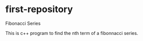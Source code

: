 # first-repository
Fibonacci Series

This is c++ program to find the nth term of a fibonnacci series.
